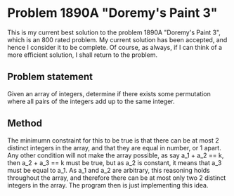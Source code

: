 # Problem 1890A "Doremy's Paint 3"
This is my current best solution to the problem 1890A "Doremy's Paint 3", which is an 800 rated problem. My current solution has been accepted, and hence I consider it to be complete. Of course, as always, if I can think of a more efficient solution, I shall return to the problem. 

## Problem statement
Given an array of integers, determine if there exists some permutation where all pairs of the integers add up to the same integer.

## Method
The minimumn constraint for this to be true is that there can be at most 2 distinct integers in the array, and that they are equal in number, or 1 apart. Any other condition will not make the array possible, as say a_1 + a_2 == k, then a_2 + a_3 == k must be true, but as a_2 is constant, it means that a_3 must be equal to a_1. As a_1 and a_2 are arbitrary, this reasoning holds throughout the array, and therefore there can be at most only two 2 distinct integers in the array. The program then is just implementing this idea.